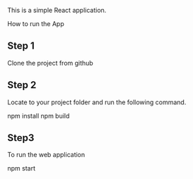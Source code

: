 This is a simple React application.

How to run the App

## Step 1
Clone the project from github

## Step 2
Locate to your project folder and run the following command.

npm install
npm build

## Step3
To run the web application

npm start
